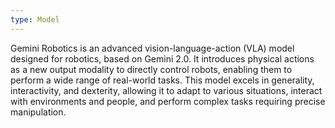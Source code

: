 ```yaml
---
type: Model
---
```


Gemini Robotics is an advanced vision-language-action (VLA) model designed for robotics, based on Gemini 2.0. It introduces physical actions as a new output modality to directly control robots, enabling them to perform a wide range of real-world tasks. This model excels in generality, interactivity, and dexterity, allowing it to adapt to various situations, interact with environments and people, and perform complex tasks requiring precise manipulation.